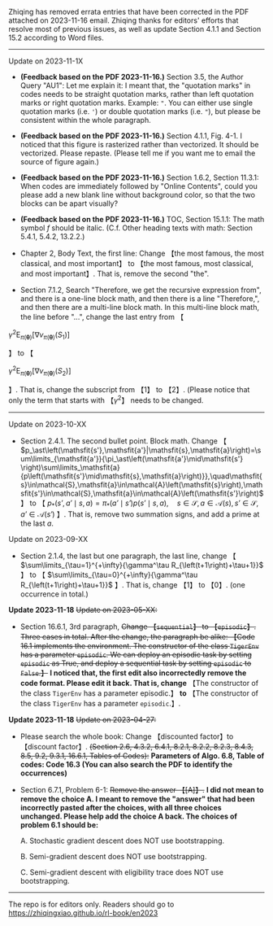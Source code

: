 Zhiqing has removed errata entries that have been corrected in the PDF attached on 2023-11-16 email. Zhiqing thanks for editors' efforts that resolve most of previous issues, as well as update Section 4.1.1 and Section 15.2 according to Word files.

----

Update on 2023-11-1X

- **(Feedback based on the PDF 2023-11-16.)** Section 3.5, the Author Query "AU1": Let me explain it: I meant that, the "quotation marks" in codes needs to be straight quotation marks, rather than left quotation marks or right quotation marks. Example: `"`. You can either use single quotation marks (i.e. `'`) or double quotation marks (i.e. `"`), but please be consistent within the whole paragraph.

- **(Feedback based on the PDF 2023-11-16.)** Section 4.1.1, Fig. 4-1. I noticed that this figure is rasterized rather than vectorized. It should be vectorized. Please repaste. (Please tell me if you want me to email the source of figure again.)

- **(Feedback based on the PDF 2023-11-16.)** Section 1.6.2, Section 11.3.1: When codes are immediately followed by "Online Contents", could you please add a new blank line without background color, so that the two blocks can be apart visually?

- **(Feedback based on the PDF 2023-11-16.)** TOC, Section 15.1.1: The math symbol $f$ should be italic. (C.f. Other heading texts with math: Section 5.4.1, 5.4.2, 13.2.2.)

- Chapter 2, Body Text, the first line: Change 【the most famous, the most classical, and most important】 to 【the most famous, most classical, and most important】. That is, remove the second "the".

- Section 7.1.2, Search "Therefore, we get the recursive expression from", and there is a one-line block math, and then there is a line "Therefore,", and then there are a multi-line block math. In this multi-line block math, the line before "...", change the last entry from 【 

$\gamma^2{\mathrm{E}_{\pi\left(\boldsymbol\uptheta\right)}}\left[\nabla{v_{\pi\left(\boldsymbol\uptheta\right)}}\left(\mathsfit{S}_1\right)
\right]$

】 to 【

$\gamma^2{\mathrm{E}_{\pi\left(\boldsymbol\uptheta\right)}}\left[\nabla{v_{\pi\left(\boldsymbol\uptheta\right)}}\left(\mathsfit{S}_2\right)
\right]$

】. That is, change the subscript from 【1】 to 【2】. (Please notice that only the term that starts with 【$\gamma^2$】 needs to be changed.


----

Update on 2023-10-XX

- Section 2.4.1. The second bullet point. Block math. Change 【 $p_\ast\left(\mathsfit{s'},\mathsfit{a'}|\mathsfit{s},\mathsfit{a}\right)=\sum\limits_{\mathsfit{a'}}{\pi_\ast\left(\mathsfit{a'}\mid\mathsfit{s'} \right)\sum\limits_\mathsfit{a}{p\left(\mathsfit{s'}\mid\mathsfit{s},\mathsfit{a}\right)}},\quad\mathsfit{s}\in\mathcal{S},\mathsfit{a}\in\mathcal{A}\left(\mathsfit{s}\right),\mathsfit{s'}\in\mathcal{S},\mathsfit{a}\in\mathcal{A}\left(\mathsfit{s'}\right)$ 】 to 【 $p_\ast\left({\mathsfit{s'},\mathsfit{a'}\mid\mathsfit{s},\mathsfit{a}}\right)=\pi_\ast\left(\mathsfit{a'}\mid\mathsfit{s'}\right)p\left( \mathsfit{s'}\mid\mathsfit{s},\mathsfit{a}\right),\quad\mathsfit{s}\in\mathcal{S},\mathsfit{a}\in\mathcal{A}\left(\mathsfit{s}\right),\mathsfit{s'}\in\mathcal{S},\mathsfit{a'}\in\mathcal{A}\left(\mathsfit{s'}\right)$ 】. That is, remove two summation signs, and add a prime at the last $\mathsfit{a}$.

Update on 2023-09-XX

- Section 2.1.4, the last but one paragraph, the last line, change 【 $\sum\limits_{\tau=1}^{+\infty}{\gamma^\tau R_{\left(t+1\right)+\tau+1}}$  】 to 【 $\sum\limits_{\tau=0}^{+\infty}{\gamma^\tau R_{\left(t+1\right)+\tau+1}}$ 】. That is, change 【1】 to 【0】. (one occurrence in total.)


**Update 2023-11-18** ~~Update on 2023-05-XX:~~

- Section 16.6.1, 3rd paragraph, ~~Change 【`sequential`】 to 【`episodic`】. Three cases in total. After the change, the paragraph be alike: 【Code 16.1 implements the environment. The constructor of the class `TigerEnv` has a parameter `episodic`. We can deploy an episodic task by setting `episodic` as True, and deploy a sequential task by setting `episodic` to `False`.】~~ **I noticed that, the first edit also incorrectedly remove the code format. Please edit it back. That is, change** 【The constructor of the class `TigerEnv` has a parameter episodic.】 **to** 【The constructor of the class `TigerEnv` has a parameter `episodic`.】.

**Update 2023-11-18** ~~Update on 2023-04-27:~~

- Please search the whole book: Change 【discounted factor】to 【discount factor】. ~~(Section 2.6, 4.3.2, 6.4.1, 8.2.1, 8.2.2, 8.2.3, 8.4.3, 8.5, 9.2, 9.3.1, 16.6.1, Tables of Codes):~~ **Parameters of Algo. 6.8, Table of codes: Code 16.3 (You can also search the PDF to identify the occurrences)**

- Section 6.7.1, Problem 6-1: ~~Remove the answer 【[A]】.~~  **I did not mean to remove the choice A. I meant to remove the "answer" that had been incorrectly pasted after the choices, with all three choices unchanged. Please help add the choice A back. The choices of problem 6.1 should be:**

  A. Stochastic gradient descent does NOT use bootstrapping.

  B. Semi-gradient descent does NOT use bootstrapping.

  C. Semi-gradient descent with eligibility trace does NOT use bootstrapping.


----

The repo is for editors only. Readers should go to https://zhiqingxiao.github.io/rl-book/en2023
